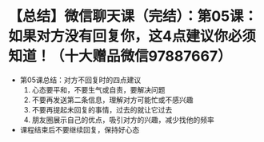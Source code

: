 # 【总结】微信聊天课（完结）：第05课：如果对方没有回复你，这4点建议你必须知道！（十大赠品微信97887667）

-   第05课总结：对方不回复时的四点建议
    1.  心态要平和，不要生气或自责，要解决问题
    2.  不要再发送第二条信息，理解对方可能忙或不感兴趣
    3.  不要再提起未回复的事情，过去的就让它过去
    4.  朋友圈展示自己的优点，吸引对方的兴趣，减少找他的频率
-   课程结束后不要继续回复，保持好心态